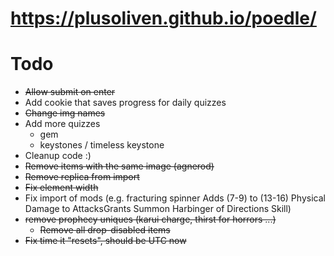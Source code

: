 # https://plusoliven.github.io/poedle/

# Todo
- ~~Allow submit on enter~~
- Add cookie that saves progress for daily quizzes
- ~~Change img names~~
- Add more quizzes 
  - gem
  - keystones / timeless keystone
- Cleanup code :)
- ~~Remove items with the same image (agnerod)~~
- ~~Remove replica from import~~
- ~~Fix element width~~
- Fix import of mods (e.g. fracturing spinner Adds (7-9) to (13-16) Physical Damage to AttacksGrants Summon Harbinger of Directions Skill)
- ~~remove prophecy uniques (karui charge, thirst for horrors ...)~~
  - ~~Remove all drop-disabled items~~
- ~~Fix time it "resets", should be UTC now~~
